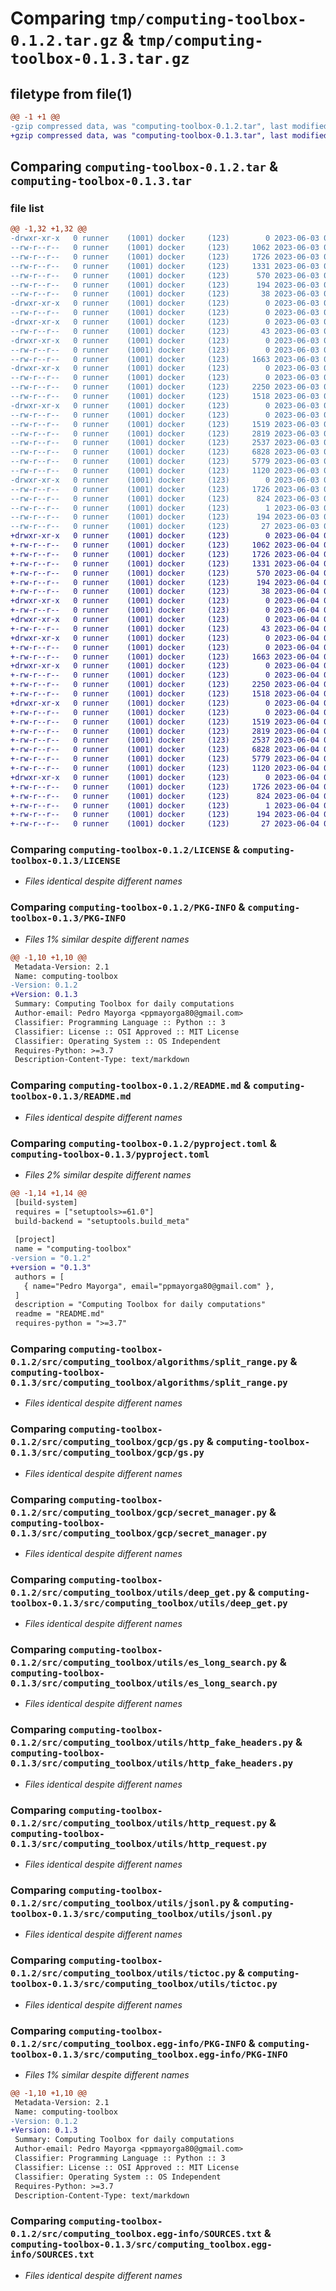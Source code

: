 # Comparing `tmp/computing-toolbox-0.1.2.tar.gz` & `tmp/computing-toolbox-0.1.3.tar.gz`

## filetype from file(1)

```diff
@@ -1 +1 @@
-gzip compressed data, was "computing-toolbox-0.1.2.tar", last modified: Sat Jun  3 04:26:32 2023, max compression
+gzip compressed data, was "computing-toolbox-0.1.3.tar", last modified: Sun Jun  4 07:55:26 2023, max compression
```

## Comparing `computing-toolbox-0.1.2.tar` & `computing-toolbox-0.1.3.tar`

### file list

```diff
@@ -1,32 +1,32 @@
-drwxr-xr-x   0 runner    (1001) docker     (123)        0 2023-06-03 04:26:32.413181 computing-toolbox-0.1.2/
--rw-r--r--   0 runner    (1001) docker     (123)     1062 2023-06-03 04:26:23.000000 computing-toolbox-0.1.2/LICENSE
--rw-r--r--   0 runner    (1001) docker     (123)     1726 2023-06-03 04:26:32.413181 computing-toolbox-0.1.2/PKG-INFO
--rw-r--r--   0 runner    (1001) docker     (123)     1331 2023-06-03 04:26:23.000000 computing-toolbox-0.1.2/README.md
--rw-r--r--   0 runner    (1001) docker     (123)      570 2023-06-03 04:26:23.000000 computing-toolbox-0.1.2/pyproject.toml
--rw-r--r--   0 runner    (1001) docker     (123)      194 2023-06-03 04:26:23.000000 computing-toolbox-0.1.2/requirements.txt
--rw-r--r--   0 runner    (1001) docker     (123)       38 2023-06-03 04:26:32.413181 computing-toolbox-0.1.2/setup.cfg
-drwxr-xr-x   0 runner    (1001) docker     (123)        0 2023-06-03 04:26:32.409181 computing-toolbox-0.1.2/src/
--rw-r--r--   0 runner    (1001) docker     (123)        0 2023-06-03 04:26:23.000000 computing-toolbox-0.1.2/src/__init__.py
-drwxr-xr-x   0 runner    (1001) docker     (123)        0 2023-06-03 04:26:32.409181 computing-toolbox-0.1.2/src/computing_toolbox/
--rw-r--r--   0 runner    (1001) docker     (123)       43 2023-06-03 04:26:23.000000 computing-toolbox-0.1.2/src/computing_toolbox/__init__.py
-drwxr-xr-x   0 runner    (1001) docker     (123)        0 2023-06-03 04:26:32.409181 computing-toolbox-0.1.2/src/computing_toolbox/algorithms/
--rw-r--r--   0 runner    (1001) docker     (123)        0 2023-06-03 04:26:23.000000 computing-toolbox-0.1.2/src/computing_toolbox/algorithms/__init__.py
--rw-r--r--   0 runner    (1001) docker     (123)     1663 2023-06-03 04:26:23.000000 computing-toolbox-0.1.2/src/computing_toolbox/algorithms/split_range.py
-drwxr-xr-x   0 runner    (1001) docker     (123)        0 2023-06-03 04:26:32.413181 computing-toolbox-0.1.2/src/computing_toolbox/gcp/
--rw-r--r--   0 runner    (1001) docker     (123)        0 2023-06-03 04:26:23.000000 computing-toolbox-0.1.2/src/computing_toolbox/gcp/__init__.py
--rw-r--r--   0 runner    (1001) docker     (123)     2250 2023-06-03 04:26:23.000000 computing-toolbox-0.1.2/src/computing_toolbox/gcp/gs.py
--rw-r--r--   0 runner    (1001) docker     (123)     1518 2023-06-03 04:26:23.000000 computing-toolbox-0.1.2/src/computing_toolbox/gcp/secret_manager.py
-drwxr-xr-x   0 runner    (1001) docker     (123)        0 2023-06-03 04:26:32.413181 computing-toolbox-0.1.2/src/computing_toolbox/utils/
--rw-r--r--   0 runner    (1001) docker     (123)        0 2023-06-03 04:26:23.000000 computing-toolbox-0.1.2/src/computing_toolbox/utils/__init__.py
--rw-r--r--   0 runner    (1001) docker     (123)     1519 2023-06-03 04:26:23.000000 computing-toolbox-0.1.2/src/computing_toolbox/utils/deep_get.py
--rw-r--r--   0 runner    (1001) docker     (123)     2819 2023-06-03 04:26:23.000000 computing-toolbox-0.1.2/src/computing_toolbox/utils/es_long_search.py
--rw-r--r--   0 runner    (1001) docker     (123)     2537 2023-06-03 04:26:23.000000 computing-toolbox-0.1.2/src/computing_toolbox/utils/http_fake_headers.py
--rw-r--r--   0 runner    (1001) docker     (123)     6828 2023-06-03 04:26:23.000000 computing-toolbox-0.1.2/src/computing_toolbox/utils/http_request.py
--rw-r--r--   0 runner    (1001) docker     (123)     5779 2023-06-03 04:26:23.000000 computing-toolbox-0.1.2/src/computing_toolbox/utils/jsonl.py
--rw-r--r--   0 runner    (1001) docker     (123)     1120 2023-06-03 04:26:23.000000 computing-toolbox-0.1.2/src/computing_toolbox/utils/tictoc.py
-drwxr-xr-x   0 runner    (1001) docker     (123)        0 2023-06-03 04:26:32.409181 computing-toolbox-0.1.2/src/computing_toolbox.egg-info/
--rw-r--r--   0 runner    (1001) docker     (123)     1726 2023-06-03 04:26:32.000000 computing-toolbox-0.1.2/src/computing_toolbox.egg-info/PKG-INFO
--rw-r--r--   0 runner    (1001) docker     (123)      824 2023-06-03 04:26:32.000000 computing-toolbox-0.1.2/src/computing_toolbox.egg-info/SOURCES.txt
--rw-r--r--   0 runner    (1001) docker     (123)        1 2023-06-03 04:26:32.000000 computing-toolbox-0.1.2/src/computing_toolbox.egg-info/dependency_links.txt
--rw-r--r--   0 runner    (1001) docker     (123)      194 2023-06-03 04:26:32.000000 computing-toolbox-0.1.2/src/computing_toolbox.egg-info/requires.txt
--rw-r--r--   0 runner    (1001) docker     (123)       27 2023-06-03 04:26:32.000000 computing-toolbox-0.1.2/src/computing_toolbox.egg-info/top_level.txt
+drwxr-xr-x   0 runner    (1001) docker     (123)        0 2023-06-04 07:55:26.928284 computing-toolbox-0.1.3/
+-rw-r--r--   0 runner    (1001) docker     (123)     1062 2023-06-04 07:55:14.000000 computing-toolbox-0.1.3/LICENSE
+-rw-r--r--   0 runner    (1001) docker     (123)     1726 2023-06-04 07:55:26.928284 computing-toolbox-0.1.3/PKG-INFO
+-rw-r--r--   0 runner    (1001) docker     (123)     1331 2023-06-04 07:55:14.000000 computing-toolbox-0.1.3/README.md
+-rw-r--r--   0 runner    (1001) docker     (123)      570 2023-06-04 07:55:14.000000 computing-toolbox-0.1.3/pyproject.toml
+-rw-r--r--   0 runner    (1001) docker     (123)      194 2023-06-04 07:55:14.000000 computing-toolbox-0.1.3/requirements.txt
+-rw-r--r--   0 runner    (1001) docker     (123)       38 2023-06-04 07:55:26.928284 computing-toolbox-0.1.3/setup.cfg
+drwxr-xr-x   0 runner    (1001) docker     (123)        0 2023-06-04 07:55:26.924284 computing-toolbox-0.1.3/src/
+-rw-r--r--   0 runner    (1001) docker     (123)        0 2023-06-04 07:55:14.000000 computing-toolbox-0.1.3/src/__init__.py
+drwxr-xr-x   0 runner    (1001) docker     (123)        0 2023-06-04 07:55:26.924284 computing-toolbox-0.1.3/src/computing_toolbox/
+-rw-r--r--   0 runner    (1001) docker     (123)       43 2023-06-04 07:55:14.000000 computing-toolbox-0.1.3/src/computing_toolbox/__init__.py
+drwxr-xr-x   0 runner    (1001) docker     (123)        0 2023-06-04 07:55:26.924284 computing-toolbox-0.1.3/src/computing_toolbox/algorithms/
+-rw-r--r--   0 runner    (1001) docker     (123)        0 2023-06-04 07:55:14.000000 computing-toolbox-0.1.3/src/computing_toolbox/algorithms/__init__.py
+-rw-r--r--   0 runner    (1001) docker     (123)     1663 2023-06-04 07:55:14.000000 computing-toolbox-0.1.3/src/computing_toolbox/algorithms/split_range.py
+drwxr-xr-x   0 runner    (1001) docker     (123)        0 2023-06-04 07:55:26.924284 computing-toolbox-0.1.3/src/computing_toolbox/gcp/
+-rw-r--r--   0 runner    (1001) docker     (123)        0 2023-06-04 07:55:14.000000 computing-toolbox-0.1.3/src/computing_toolbox/gcp/__init__.py
+-rw-r--r--   0 runner    (1001) docker     (123)     2250 2023-06-04 07:55:14.000000 computing-toolbox-0.1.3/src/computing_toolbox/gcp/gs.py
+-rw-r--r--   0 runner    (1001) docker     (123)     1518 2023-06-04 07:55:14.000000 computing-toolbox-0.1.3/src/computing_toolbox/gcp/secret_manager.py
+drwxr-xr-x   0 runner    (1001) docker     (123)        0 2023-06-04 07:55:26.928284 computing-toolbox-0.1.3/src/computing_toolbox/utils/
+-rw-r--r--   0 runner    (1001) docker     (123)        0 2023-06-04 07:55:14.000000 computing-toolbox-0.1.3/src/computing_toolbox/utils/__init__.py
+-rw-r--r--   0 runner    (1001) docker     (123)     1519 2023-06-04 07:55:14.000000 computing-toolbox-0.1.3/src/computing_toolbox/utils/deep_get.py
+-rw-r--r--   0 runner    (1001) docker     (123)     2819 2023-06-04 07:55:14.000000 computing-toolbox-0.1.3/src/computing_toolbox/utils/es_long_search.py
+-rw-r--r--   0 runner    (1001) docker     (123)     2537 2023-06-04 07:55:14.000000 computing-toolbox-0.1.3/src/computing_toolbox/utils/http_fake_headers.py
+-rw-r--r--   0 runner    (1001) docker     (123)     6828 2023-06-04 07:55:14.000000 computing-toolbox-0.1.3/src/computing_toolbox/utils/http_request.py
+-rw-r--r--   0 runner    (1001) docker     (123)     5779 2023-06-04 07:55:14.000000 computing-toolbox-0.1.3/src/computing_toolbox/utils/jsonl.py
+-rw-r--r--   0 runner    (1001) docker     (123)     1120 2023-06-04 07:55:14.000000 computing-toolbox-0.1.3/src/computing_toolbox/utils/tictoc.py
+drwxr-xr-x   0 runner    (1001) docker     (123)        0 2023-06-04 07:55:26.924284 computing-toolbox-0.1.3/src/computing_toolbox.egg-info/
+-rw-r--r--   0 runner    (1001) docker     (123)     1726 2023-06-04 07:55:26.000000 computing-toolbox-0.1.3/src/computing_toolbox.egg-info/PKG-INFO
+-rw-r--r--   0 runner    (1001) docker     (123)      824 2023-06-04 07:55:26.000000 computing-toolbox-0.1.3/src/computing_toolbox.egg-info/SOURCES.txt
+-rw-r--r--   0 runner    (1001) docker     (123)        1 2023-06-04 07:55:26.000000 computing-toolbox-0.1.3/src/computing_toolbox.egg-info/dependency_links.txt
+-rw-r--r--   0 runner    (1001) docker     (123)      194 2023-06-04 07:55:26.000000 computing-toolbox-0.1.3/src/computing_toolbox.egg-info/requires.txt
+-rw-r--r--   0 runner    (1001) docker     (123)       27 2023-06-04 07:55:26.000000 computing-toolbox-0.1.3/src/computing_toolbox.egg-info/top_level.txt
```

### Comparing `computing-toolbox-0.1.2/LICENSE` & `computing-toolbox-0.1.3/LICENSE`

 * *Files identical despite different names*

### Comparing `computing-toolbox-0.1.2/PKG-INFO` & `computing-toolbox-0.1.3/PKG-INFO`

 * *Files 1% similar despite different names*

```diff
@@ -1,10 +1,10 @@
 Metadata-Version: 2.1
 Name: computing-toolbox
-Version: 0.1.2
+Version: 0.1.3
 Summary: Computing Toolbox for daily computations
 Author-email: Pedro Mayorga <ppmayorga80@gmail.com>
 Classifier: Programming Language :: Python :: 3
 Classifier: License :: OSI Approved :: MIT License
 Classifier: Operating System :: OS Independent
 Requires-Python: >=3.7
 Description-Content-Type: text/markdown
```

### Comparing `computing-toolbox-0.1.2/README.md` & `computing-toolbox-0.1.3/README.md`

 * *Files identical despite different names*

### Comparing `computing-toolbox-0.1.2/pyproject.toml` & `computing-toolbox-0.1.3/pyproject.toml`

 * *Files 2% similar despite different names*

```diff
@@ -1,14 +1,14 @@
 [build-system]
 requires = ["setuptools>=61.0"]
 build-backend = "setuptools.build_meta"
 
 [project]
 name = "computing-toolbox"
-version = "0.1.2"
+version = "0.1.3"
 authors = [
   { name="Pedro Mayorga", email="ppmayorga80@gmail.com" },
 ]
 description = "Computing Toolbox for daily computations"
 readme = "README.md"
 requires-python = ">=3.7"
```

### Comparing `computing-toolbox-0.1.2/src/computing_toolbox/algorithms/split_range.py` & `computing-toolbox-0.1.3/src/computing_toolbox/algorithms/split_range.py`

 * *Files identical despite different names*

### Comparing `computing-toolbox-0.1.2/src/computing_toolbox/gcp/gs.py` & `computing-toolbox-0.1.3/src/computing_toolbox/gcp/gs.py`

 * *Files identical despite different names*

### Comparing `computing-toolbox-0.1.2/src/computing_toolbox/gcp/secret_manager.py` & `computing-toolbox-0.1.3/src/computing_toolbox/gcp/secret_manager.py`

 * *Files identical despite different names*

### Comparing `computing-toolbox-0.1.2/src/computing_toolbox/utils/deep_get.py` & `computing-toolbox-0.1.3/src/computing_toolbox/utils/deep_get.py`

 * *Files identical despite different names*

### Comparing `computing-toolbox-0.1.2/src/computing_toolbox/utils/es_long_search.py` & `computing-toolbox-0.1.3/src/computing_toolbox/utils/es_long_search.py`

 * *Files identical despite different names*

### Comparing `computing-toolbox-0.1.2/src/computing_toolbox/utils/http_fake_headers.py` & `computing-toolbox-0.1.3/src/computing_toolbox/utils/http_fake_headers.py`

 * *Files identical despite different names*

### Comparing `computing-toolbox-0.1.2/src/computing_toolbox/utils/http_request.py` & `computing-toolbox-0.1.3/src/computing_toolbox/utils/http_request.py`

 * *Files identical despite different names*

### Comparing `computing-toolbox-0.1.2/src/computing_toolbox/utils/jsonl.py` & `computing-toolbox-0.1.3/src/computing_toolbox/utils/jsonl.py`

 * *Files identical despite different names*

### Comparing `computing-toolbox-0.1.2/src/computing_toolbox/utils/tictoc.py` & `computing-toolbox-0.1.3/src/computing_toolbox/utils/tictoc.py`

 * *Files identical despite different names*

### Comparing `computing-toolbox-0.1.2/src/computing_toolbox.egg-info/PKG-INFO` & `computing-toolbox-0.1.3/src/computing_toolbox.egg-info/PKG-INFO`

 * *Files 1% similar despite different names*

```diff
@@ -1,10 +1,10 @@
 Metadata-Version: 2.1
 Name: computing-toolbox
-Version: 0.1.2
+Version: 0.1.3
 Summary: Computing Toolbox for daily computations
 Author-email: Pedro Mayorga <ppmayorga80@gmail.com>
 Classifier: Programming Language :: Python :: 3
 Classifier: License :: OSI Approved :: MIT License
 Classifier: Operating System :: OS Independent
 Requires-Python: >=3.7
 Description-Content-Type: text/markdown
```

### Comparing `computing-toolbox-0.1.2/src/computing_toolbox.egg-info/SOURCES.txt` & `computing-toolbox-0.1.3/src/computing_toolbox.egg-info/SOURCES.txt`

 * *Files identical despite different names*

